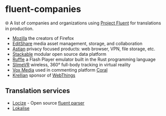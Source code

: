 # fluent-companies
🌐 A list of companies and organizations using [Project Fluent](https://projectfluent.org/) for translations in production.

* [Mozilla](https://www.mozilla.org/) the creators of Firefox
* [EditShare](https://editshare.com/) media asset management, storage, and collaboration
* [Astian](https://astian.org/) privacy focused products: web browser, VPN, file storage, etc.
* [Stackable](https://stackable.tech/) modular open source data platform
* [Ruffle](https://ruffle.rs/) a Flash Player emulator built in the Rust programming language
* [SlimeVR](https://slimevr.dev/) wireless, 360° full-body tracking in virtual reality 
* [Vox Media](https://corp.voxmedia.com/) used in commenting platform [Coral](https://coralproject.net/)
* [Krellian](https://krellian.com/) sponsor of [WebThings](https://webthings.io/)

## Translation services

* [Locize](https://locize.com/) - Open source [fluent parser](https://github.com/locize/fluent-translation-parser)
* [Lokalise](https://lokalise.com/)
